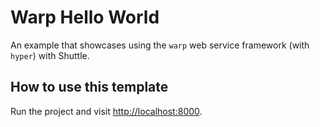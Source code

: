 # Warp Hello World

An example that showcases using the `warp` web service framework (with `hyper`) with Shuttle.

## How to use this template

Run the project and visit <http://localhost:8000>.
